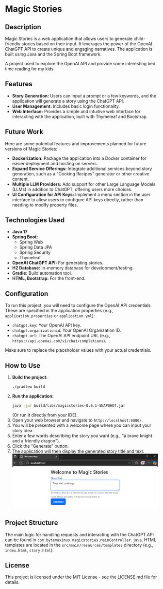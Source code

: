 # Magic Stories

## Description

Magic Stories is a web application that allows users to generate child-friendly stories based on their input. It leverages the power of the OpenAI ChatGPT API to create unique and engaging narratives. The application is built using Java and the Spring Boot framework.

A project used to explore the OpenAI API and provide some interesting bed time reading for my kids.

## Features

*   **Story Generation:** Users can input a prompt or a few keywords, and the application will generate a story using the ChatGPT API.
*   **User Management:** Includes basic login functionality.
*   **Web Interface:** Provides a simple and intuitive web interface for interacting with the application, built with Thymeleaf and Bootstrap.

## Future Work

Here are some potential features and improvements planned for future versions of Magic Stories:

*   **Dockerization:** Package the application into a Docker container for easier deployment and hosting on servers.
*   **Expand Service Offerings:** Integrate additional services beyond story generation, such as a "Cooking Recipes" generator or other creative content.
*   **Multiple LLM Providers:** Add support for other Large Language Models (LLMs) in addition to ChatGPT, offering users more choices.
*   **UI Configuration for API Keys:** Implement a menu section in the user interface to allow users to configure API keys directly, rather than needing to modify property files.

## Technologies Used

*   **Java 17**
*   **Spring Boot:**
    *   Spring Web
    *   Spring Data JPA
    *   Spring Security
    *   Thymeleaf
*   **OpenAI ChatGPT API:** For generating stories.
*   **H2 Database:** In-memory database for development/testing.
*   **Gradle:** Build automation tool.
*   **HTML, Bootstrap:** For the front-end.

## Configuration

To run this project, you will need to configure the OpenAI API credentials. These are specified in the application properties (e.g., `application.properties` or `application.yml`):

*   `chatgpt.key`: Your OpenAI API key.
*   `chatgpt.organizationid`: Your OpenAI Organization ID.
*   `chatgpt.url`: The OpenAI API endpoint URL (e.g., `https://api.openai.com/v1/chat/completions`).

Make sure to replace the placeholder values with your actual credentials.

## How to Use

1.  **Build the project:**
    ```bash
    ./gradlew build
    ```
2.  **Run the application:**
    ```bash
    java -jar build/libs/magicstories-0.0.1-SNAPSHOT.jar
    ```
    (Or run it directly from your IDE).
3.  Open your web browser and navigate to `http://localhost:8080/`.
4.  You will be presented with a welcome page where you can input your story idea.
5.  Enter a few words describing the story you want (e.g., "a brave knight and a friendly dragon").
6.  Click the "Generate" button.
7.  The application will then display the generated story title and text.
![img_1.png](docs/img_1.png)

## Project Structure

The main logic for handling requests and interacting with the ChatGPT API can be found in `com.bytemaximus.magicstories.MainController.java`.
HTML templates are located in the `src/main/resources/templates` directory (e.g., `index.html`, `story.html`).

## License

This project is licensed under the MIT License - see the [LICENSE.md](docs/LICENSE.md) file for details.
